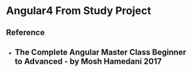 # Angular4 From Study Project


## Reference
  - The Complete Angular Master Class Beginner to Advanced - by Mosh Hamedani 2017
    - 
